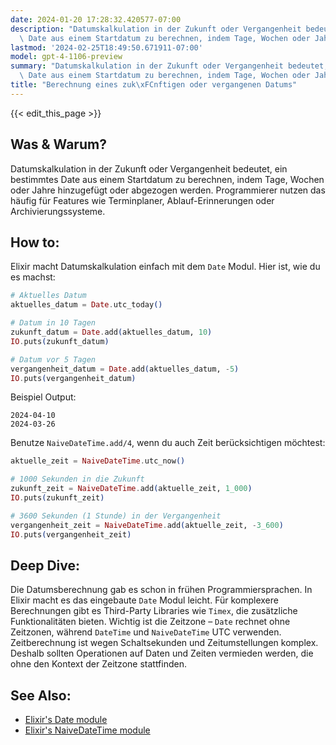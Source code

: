 ```yaml
---
date: 2024-01-20 17:28:32.420577-07:00
description: "Datumskalkulation in der Zukunft oder Vergangenheit bedeutet, ein bestimmtes\
  \ Date aus einem Startdatum zu berechnen, indem Tage, Wochen oder Jahre\u2026"
lastmod: '2024-02-25T18:49:50.671911-07:00'
model: gpt-4-1106-preview
summary: "Datumskalkulation in der Zukunft oder Vergangenheit bedeutet, ein bestimmtes\
  \ Date aus einem Startdatum zu berechnen, indem Tage, Wochen oder Jahre\u2026"
title: "Berechnung eines zuk\xFCnftigen oder vergangenen Datums"
---
```


{{< edit_this_page >}}

## Was & Warum?

Datumskalkulation in der Zukunft oder Vergangenheit bedeutet, ein bestimmtes Date aus einem Startdatum zu berechnen, indem Tage, Wochen oder Jahre hinzugefügt oder abgezogen werden. Programmierer nutzen das häufig für Features wie Terminplaner, Ablauf-Erinnerungen oder Archivierungssysteme.

## How to:

Elixir macht Datumskalkulation einfach mit dem `Date` Modul. Hier ist, wie du es machst:

```elixir
# Aktuelles Datum
aktuelles_datum = Date.utc_today()

# Datum in 10 Tagen
zukunft_datum = Date.add(aktuelles_datum, 10)
IO.puts(zukunft_datum)

# Datum vor 5 Tagen
vergangenheit_datum = Date.add(aktuelles_datum, -5)
IO.puts(vergangenheit_datum)
```
Beispiel Output:
```
2024-04-10
2024-03-26
```

Benutze `NaiveDateTime.add/4`, wenn du auch Zeit berücksichtigen möchtest:

```elixir
aktuelle_zeit = NaiveDateTime.utc_now()

# 1000 Sekunden in die Zukunft
zukunft_zeit = NaiveDateTime.add(aktuelle_zeit, 1_000)
IO.puts(zukunft_zeit)

# 3600 Sekunden (1 Stunde) in der Vergangenheit
vergangenheit_zeit = NaiveDateTime.add(aktuelle_zeit, -3_600)
IO.puts(vergangenheit_zeit)
```

## Deep Dive:

Die Datumsberechnung gab es schon in frühen Programmiersprachen. In Elixir macht es das eingebaute `Date` Modul leicht. Für komplexere Berechnungen gibt es Third-Party Libraries wie `Timex`, die zusätzliche Funktionalitäten bieten. Wichtig ist die Zeitzone – `Date` rechnet ohne Zeitzonen, während `DateTime` und `NaiveDateTime` UTC verwenden. Zeitberechnung ist wegen Schaltsekunden und Zeitumstellungen komplex. Deshalb sollten Operationen auf Daten und Zeiten vermieden werden, die ohne den Kontext der Zeitzone stattfinden.

## See Also:

- [Elixir's Date module](https://hexdocs.pm/elixir/Date.html)
- [Elixir's NaiveDateTime module](https://hexdocs.pm/elixir/NaiveDateTime.html)
